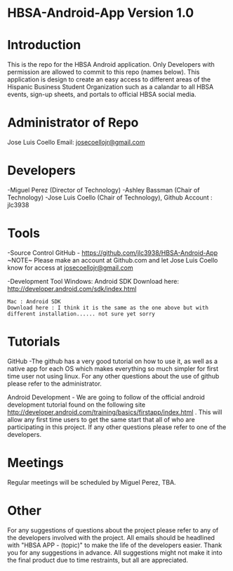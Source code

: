 HBSA-Android-App Version 1.0
================

Introduction
================
This is the repo for the HBSA Android application. Only Developers with permission are allowed to commit to this repo (names below). This application is design to create an easy access to different areas of the Hispanic Business Student Organization such as a calandar to all HBSA events, sign-up sheets, and portals to official HBSA social media.

Administrator of Repo
===================
Jose Luis Coello
Email: josecoellojr@gmail.com


Developers
================
-Miguel Perez (Director of Technology)
-Ashley Bassman (Chair of Technology)
-Jose Luis Coello (Chair of Technology), Github Account : jlc3938


Tools
================

-Source Control
	GitHub - https://github.com/jlc3938/HBSA-Android-App
	~NOTE~
	Please make an account at Github.com and let Jose Luis Coello know for access at 
	josecoellojr@gmail.com

-Development Tool
	Windows: Android SDK
	Download here: http://developer.android.com/sdk/index.html

	Mac : Android SDK
	Download here : I think it is the same as the one above but with different installation...... not sure yet sorry

Tutorials
=========
GitHub
	-The github has a very good tutorial on how to use it, as well as a native app for each OS which makes everything so much simpler for first time user not using linux. For any other questions about the use of github please refer to the administrator. 

Android Development
	- We are going to follow of the official android development tutorial found on the following site http://developer.android.com/training/basics/firstapp/index.html . This will allow any first time users to get the same start that all of who are participating in this project. If any other questions please refer to one of the developers.


Meetings
========
Regular meetings will be scheduled by Miguel Perez, TBA.


Other
=====
For any suggestions of questions about the project please refer to any of the developers involved with the project. All emails should be headlined with  "HBSA APP - (topic)" to make the life of the developers easier. Thank you for any suggestions in advance. All suggestions might not make it into the final product due to time restraints, but all are appreciated. 

